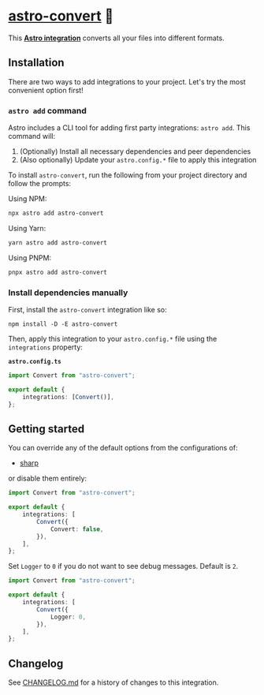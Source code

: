 # [astro-convert] 🫶

This **[Astro integration][astro-integration]** converts all your files into
different formats.

## Installation

There are two ways to add integrations to your project. Let's try the most
convenient option first!

### `astro add` command

Astro includes a CLI tool for adding first party integrations: `astro add`. This
command will:

1. (Optionally) Install all necessary dependencies and peer dependencies
2. (Also optionally) Update your `astro.config.*` file to apply this integration

To install `astro-convert`, run the following from your project directory and
follow the prompts:

Using NPM:

```sh
npx astro add astro-convert
```

Using Yarn:

```sh
yarn astro add astro-convert
```

Using PNPM:

```sh
pnpx astro add astro-convert
```

### Install dependencies manually

First, install the `astro-convert` integration like so:

```
npm install -D -E astro-convert
```

Then, apply this integration to your `astro.config.*` file using the
`integrations` property:

**`astro.config.ts`**

```ts
import Convert from "astro-convert";

export default {
	integrations: [Convert()],
};
```

## Getting started

You can override any of the default options from the configurations of:

-   [sharp](src/Option/Image.ts)

or disable them entirely:

```ts
import Convert from "astro-convert";

export default {
	integrations: [
		Convert({
			Convert: false,
		}),
	],
};
```

Set `Logger` to `0` if you do not want to see debug messages. Default is `2`.

```ts
import Convert from "astro-convert";

export default {
	integrations: [
		Convert({
			Logger: 0,
		}),
	],
};
```

[astro-convert]: https://npmjs.org/astro-convert
[astro-integration]: https://docs.astro.build/en/guides/integrations-guide/

## Changelog

See [CHANGELOG.md](CHANGELOG.md) for a history of changes to this integration.

